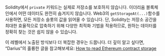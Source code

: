 Solidity에서 `private` 키워드는 실제로 저장소를 보호하지 않습니다. 이더리움 블록체인에서 어떤 데이터도 완전히 숨겨지지 않습니다. Web3의 `getStorageAt(...)`함수를 사용하면, 모든 저장소 슬롯의 값을 읽어올 수 있습니다. 단, Solidity는 저장소 공간을 최대한 효율적으로 압축하기 위해 다양한 최적화 기법을 적용하므로, 원하는 데이터를 정확히 찾는 것은 쉽지 않을 수 있습니다. 

이 레벨에서 노출된 방식보다 더 복잡한 경우는 드뭅니다. 더 깊이 알고 싶다면, “Darius”의 훌륭한 글을 참고해보세요: [How to read Ethereum contract storage](https://medium.com/aigang-network/how-to-read-ethereum-contract-storage-44252c8af925)